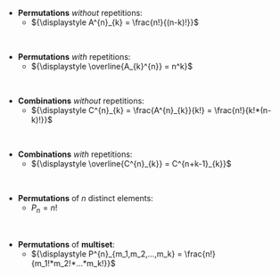 - **Permutations** *without* repetitions:
  - ${\displaystyle A^{n}_{k} = \frac{n!}{(n-k)!}}$

<br>

- **Permutations** *with* repetitions:
  - $`{\displaystyle \overline{A_{k}^{n}} = n^k}`$

<br>

- **Combinations** *without* repetitions:
  - ${\displaystyle C^{n}_{k} = \frac{A^{n}_{k}}{k!} = \frac{n!}{k!*(n-k)!}}$

<br>

- **Combinations** *with* repetitions:
  - ${\displaystyle \overline{C^{n}_{k}} = C^{n+k-1}_{k}}$

<br>

- **Permutations** of $n$ distinct elements:
  - ${\displaystyle P_n = n!}$

<br>

- **Permutations** of **multiset**:
  - ${\displaystyle P^{n}_{m_1,m_2,...,m_k} = \frac{n!}{m_1!*m_2!*...*m_k!}}$


